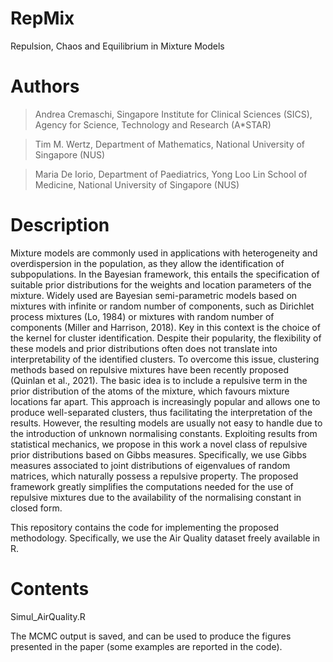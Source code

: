 # RepMix
Repulsion, Chaos and Equilibrium in Mixture Models

# Authors
> Andrea Cremaschi, Singapore Institute for Clinical Sciences (SICS), Agency for Science, Technology and Research (A*STAR)

> Tim M. Wertz, Department of Mathematics, National University of Singapore (NUS)

> Maria De Iorio, Department of Paediatrics, Yong Loo Lin School of Medicine, National University of Singapore (NUS)

# Description
Mixture models are commonly used in applications with heterogeneity and overdispersion in the population, as they allow the identification of subpopulations. In the Bayesian framework, this entails the specification of suitable prior distributions for the weights and location parameters of the mixture. Widely used are Bayesian semi-parametric models based on mixtures with infinite or random number of components, such as Dirichlet process mixtures (Lo, 1984) or mixtures with random number of components (Miller and Harrison, 2018). Key in this context is the choice of the kernel for cluster identification. Despite their popularity, the flexibility of these models and prior distributions often does not translate into interpretability of the identified clusters. To overcome this issue, clustering methods based on repulsive mixtures have been recently proposed (Quinlan et al., 2021). The basic idea is to include a repulsive term in the prior distribution of the atoms of the mixture, which favours mixture locations far apart. This approach is increasingly popular and allows one to produce well-separated clusters, thus facilitating the interpretation of the results. However, the resulting models are usually not easy to handle due to the introduction of unknown normalising constants. Exploiting results from statistical mechanics, we propose in this work a novel class of repulsive prior distributions based on Gibbs measures. Specifically, we use Gibbs measures associated to joint distributions of eigenvalues of random matrices, which naturally possess a repulsive property. The proposed framework greatly simplifies the computations needed for the use of repulsive mixtures due to the availability of the normalising constant in closed form. 

This repository contains the code for implementing the proposed methodology. Specifically, we use the Air Quality dataset freely available in R.

# Contents
Simul_AirQuality.R

The MCMC output is saved, and can be used to produce the figures presented in the paper (some examples are reported in the code).
